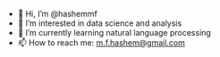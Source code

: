 - 👋 Hi, I’m @hashemmf
- 👀 I’m interested in data science and analysis
- 🌱 I’m currently learning natural language processing
- 📫 How to reach me: m.f.hashem@gmail.com

<!---
hashemmf/hashemmf is a ✨ special ✨ repository because its `README.md` (this file) appears on your GitHub profile.
You can click the Preview link to take a look at your changes.
--->
